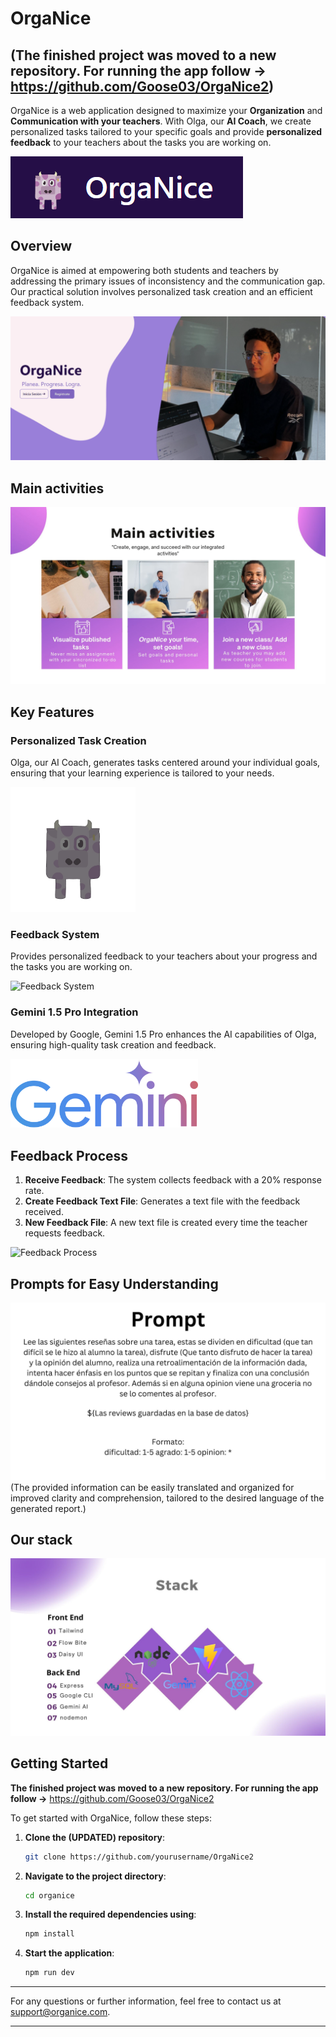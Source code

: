 # OrgaNice 

## (The finished project was moved to a new repository. For running the app follow -> **https://github.com/Goose03/OrgaNice2**)

OrgaNice is a web application designed to maximize your **Organization** and **Communication with your teachers**. With Olga, our **AI Coach**, we create personalized tasks tailored to your specific goals and provide **personalized feedback** to your teachers about the tasks you are working on.

![OrgaNice Logo](src/assets/logoOrgaNice.png)

## Overview

OrgaNice is aimed at empowering both students and teachers by addressing the primary issues of inconsistency and the communication gap. Our practical solution involves personalized task creation and an efficient feedback system.


![Preview](src/assets/homePage_preview.png)


## Main activities
<img src="src/assets/main_activities_Organice.jpg" alt="Main activites"/>

## Key Features

### Personalized Task Creation

Olga, our AI Coach, generates tasks centered around your individual goals, ensuring that your learning experience is tailored to your needs.

<img src="src/assets/olgaTransparente.png" alt="OrgaNice Logo" width="200"/>

### Feedback System

Provides personalized feedback to your teachers about your progress and the tasks you are working on.

![Feedback System](images/feedback_system.png)

### Gemini 1.5 Pro Integration

Developed by Google, Gemini 1.5 Pro enhances the AI capabilities of Olga, ensuring high-quality task creation and feedback.

<img src="src/assets/Google_Gemini_logo.svg.png" alt= "Gemini 1.5 Pro" width="300">


## Feedback Process

1. **Receive Feedback**: The system collects feedback with a 20% response rate.
2. **Create Feedback Text File**: Generates a text file with the feedback received.
3. **New Feedback File**: A new text file is created every time the teacher requests feedback.

![Feedback Process](images/feedback_process.png)

## Prompts for Easy Understanding

<img src="src/assets/prompt.jpg" alt="Prompt example"/>
(The provided information can be easily translated and organized for improved clarity and comprehension, tailored to the desired language of the generated report.)


## Our stack 
![Stack utilized](src/assets/stackOverview.jpg)

## Getting Started
**The finished project was moved to a new repository. For running the app follow ->** https://github.com/Goose03/OrgaNice2

To get started with OrgaNice, follow these steps:

1. **Clone the (UPDATED) repository**:
   ```sh
   git clone https://github.com/yourusername/OrgaNice2
   ```
2. **Navigate to the project directory**:
   ```sh
   cd organice
   ```
3. **Install the required dependencies using**:
   ```sh
   npm install
   ```
4. **Start the application**:
   ```sh
   npm run dev
   ```


---

For any questions or further information, feel free to contact us at [support@organice.com](mailto:support@organice.com).

---
